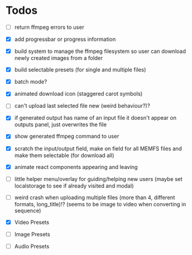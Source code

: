 # Todos

- [ ] return ffmpeg errors to user
- [x] add progressbar or progress information
- [x] build system to manage the ffmpeg filesystem so user can download newly created images from a folder
- [x] build selectable presets (for single and multiple files)
- [x] batch mode?
- [x] animated download icon (staggered carot symbols)
- [ ] can't upload last selected file new (weird behaviour?)?
- [x] if generated output has name of an input file it doesn't appear on outputs panel, just overwrites the file
- [x] show generated ffmpeg command to user
- [x] scratch the input/output field, make on field for all MEMFS files and make them selectable (for download all)
- [x] animate react components appearing and leaving
- [ ] little helper menu/overlay for guiding/helping new users (maybe set localstorage to see if already visited and modal)
- [ ] weird crash when uploading multiple files (more than 4, different formats, long_title)!? (seems to be image to video when converting in sequence)

- [x] Video Presets
- [ ] Image Presets
- [ ] Audio Presets